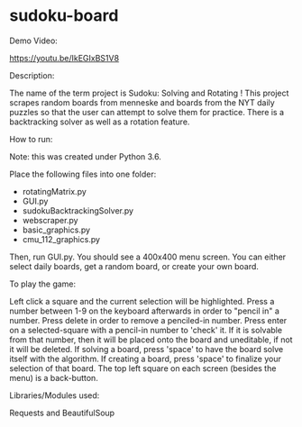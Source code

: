 # sudoku-board

Demo Video:

https://youtu.be/IkEGIxBS1V8


Description:

The name of the term project is Sudoku: Solving and Rotating ! This project scrapes random boards from menneske and boards from the NYT daily puzzles so that the user can attempt to solve them for practice. There is a backtracking solver as well as a rotation feature.


How to run:

Note: this was created under Python 3.6.

Place the following files into one folder:
   - rotatingMatrix.py
   - GUI.py
   - sudokuBacktrackingSolver.py
   - webscraper.py
   - basic_graphics.py
   - cmu_112_graphics.py

Then, run GUI.py. You should see a 400x400 menu screen.
You can either select daily boards, get a random board, or create your own board.


To play the game:

Left click a square and the current selection will be highlighted. 
Press a number between 1-9 on the keyboard afterwards in order to "pencil in" a number.
Press delete in order to remove a penciled-in number.
Press enter on a selected-square with a pencil-in number to 'check' it. If it is solvable from that number, then it will be placed onto the board and uneditable, if not it will be deleted.
If solving a board, press 'space' to have the board solve itself with the algorithm.
If creating a board, press 'space' to finalize your selection of that board.
The top left square on each screen (besides the menu) is a back-button.


Libraries/Modules used:

Requests and BeautifulSoup
